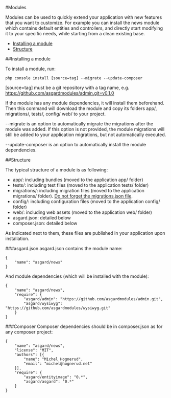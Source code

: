 #Modules

Modules can be used to quickly extend your application with new features that you want to customize. For example you can install the news module which contains default entities and controllers, and directly start modifying it to your specific needs, while starting from a clean existing base.

- [Installing a module](#install)
- [Structure](#structure)

<a name="install"></a>
##Installing a module

To install a module, run:

	php console install [source=tag] --migrate --update-composer

[source=tag] must be a git repository with a tag name, e.g. https://github.com/asgardmodules/admin.git=v0.1.0

If the module has any module dependencies, it will install them beforehand. Then this command will download the module and copy its folders app/, migrations/, tests/, config/ web/ to your project.

--migrate is an option to automatically migrate the migrations after the module was added. If this option is not provided, the module migrations will still be added to your application migrations, but not automatically executed.

--update-composer is an option to automatically install the module dependencies.

<a name="structure"></a>
##Structure

The typical structure of a module is as following:

* app/: including bundles (moved to the application app/ folder)
* tests/: including test files (moved to the application tests/ folder)
* migrations/: including migration files (moved to the application migrations/ folder). [Do not forget the migrations.json file](docs/migration).
* config/: including configuration files (moved to the application config/ folder)
* web/: including web assets (moved to the application web/ folder)
* asgard.json: detailed below
* composer.json: detailed below

As indicated next to them, these files are published in your application upon installation.

###asgard.json
asgard.json contains the module name:

	{
		"name": "asgard/news"
	}

And module dependencies (which will be installed with the module):

	{
		"name": "asgard/news",
		"require": {
			"asgard/admin": "https://github.com/asgardmodules/admin.git",
	        "asgard/wysiwyg": "https://github.com/asgardmodules/wysiwyg.git"
		}
	}

###Composer
Composer dependencies should be in composer.json as for any composer project:

	{
		"name": "asgard/news",
		"license": "MIT",
		"authors": [{
			"name": "Michel Hognerud",
			"email": "michel@hognerud.net"
		}],
		"require": {
	        "asgard/entityimage": "0.*",
	        "asgard/asgard": "0.*"
		}
	}